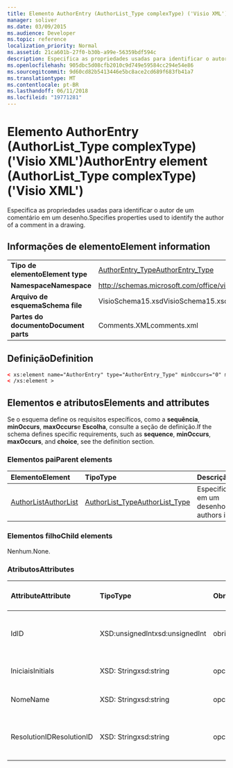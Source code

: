 ```yaml
---
title: Elemento AuthorEntry (AuthorList_Type complexType) ('Visio XML')
manager: soliver
ms.date: 03/09/2015
ms.audience: Developer
ms.topic: reference
localization_priority: Normal
ms.assetid: 21ca601b-27f0-b30b-a99e-56359bdf594c
description: Especifica as propriedades usadas para identificar o autor de um comentário em um desenho.
ms.openlocfilehash: 905dbc5d08cfb2010c9d749e59584cc294e54e86
ms.sourcegitcommit: 9d60cd82b5413446e5bc8ace2cd689f683fb41a7
ms.translationtype: MT
ms.contentlocale: pt-BR
ms.lasthandoff: 06/11/2018
ms.locfileid: "19771281"
---
```

# <a name="authorentry-element-authorlisttype-complextype-visio-xml"></a><span data-ttu-id="9eed2-103">Elemento AuthorEntry (AuthorList_Type complexType) ('Visio XML')</span><span class="sxs-lookup"><span data-stu-id="9eed2-103">AuthorEntry element (AuthorList_Type complexType) ('Visio XML')</span></span>

<span data-ttu-id="9eed2-104">Especifica as propriedades usadas para identificar o autor de um comentário em um desenho.</span><span class="sxs-lookup"><span data-stu-id="9eed2-104">Specifies properties used to identify the author of a comment in a drawing.</span></span>
  
## <a name="element-information"></a><span data-ttu-id="9eed2-105">Informações de elemento</span><span class="sxs-lookup"><span data-stu-id="9eed2-105">Element information</span></span>

|||
|:-----|:-----|
|<span data-ttu-id="9eed2-106">**Tipo de elemento**</span><span class="sxs-lookup"><span data-stu-id="9eed2-106">**Element type**</span></span> <br/> |[<span data-ttu-id="9eed2-107">AuthorEntry_Type</span><span class="sxs-lookup"><span data-stu-id="9eed2-107">AuthorEntry_Type</span></span>](authorentry_type-complextypevisio-xml.md) <br/> |
|<span data-ttu-id="9eed2-108">**Namespace**</span><span class="sxs-lookup"><span data-stu-id="9eed2-108">**Namespace**</span></span> <br/> |http://schemas.microsoft.com/office/visio/2012/main  <br/> |
|<span data-ttu-id="9eed2-109">**Arquivo de esquema**</span><span class="sxs-lookup"><span data-stu-id="9eed2-109">**Schema file**</span></span> <br/> |<span data-ttu-id="9eed2-110">VisioSchema15.xsd</span><span class="sxs-lookup"><span data-stu-id="9eed2-110">VisioSchema15.xsd</span></span>  <br/> |
|<span data-ttu-id="9eed2-111">**Partes do documento**</span><span class="sxs-lookup"><span data-stu-id="9eed2-111">**Document parts**</span></span> <br/> |<span data-ttu-id="9eed2-112">Comments.XML</span><span class="sxs-lookup"><span data-stu-id="9eed2-112">comments.xml</span></span>  <br/> |
   
## <a name="definition"></a><span data-ttu-id="9eed2-113">Definição</span><span class="sxs-lookup"><span data-stu-id="9eed2-113">Definition</span></span>

```XML
< xs:element name="AuthorEntry" type="AuthorEntry_Type" minOccurs="0" maxOccurs="unbounded" >
< /xs:element >
```

## <a name="elements-and-attributes"></a><span data-ttu-id="9eed2-114">Elementos e atributos</span><span class="sxs-lookup"><span data-stu-id="9eed2-114">Elements and attributes</span></span>

<span data-ttu-id="9eed2-115">Se o esquema define os requisitos específicos, como a **sequência**, **minOccurs**, **maxOccurs**e **Escolha**, consulte a seção de definição.</span><span class="sxs-lookup"><span data-stu-id="9eed2-115">If the schema defines specific requirements, such as **sequence**, **minOccurs**, **maxOccurs**, and **choice**, see the definition section.</span></span> 
  
### <a name="parent-elements"></a><span data-ttu-id="9eed2-116">Elementos pai</span><span class="sxs-lookup"><span data-stu-id="9eed2-116">Parent elements</span></span>

|<span data-ttu-id="9eed2-117">**Elemento**</span><span class="sxs-lookup"><span data-stu-id="9eed2-117">**Element**</span></span>|<span data-ttu-id="9eed2-118">**Tipo**</span><span class="sxs-lookup"><span data-stu-id="9eed2-118">**Type**</span></span>|<span data-ttu-id="9eed2-119">**Descrição**</span><span class="sxs-lookup"><span data-stu-id="9eed2-119">**Description**</span></span>|
|:-----|:-----|:-----|
|[<span data-ttu-id="9eed2-120">AuthorList</span><span class="sxs-lookup"><span data-stu-id="9eed2-120">AuthorList</span></span>](authorlist-element-comments_type-complextypevisio-xml.md) <br/> |[<span data-ttu-id="9eed2-121">AuthorList_Type</span><span class="sxs-lookup"><span data-stu-id="9eed2-121">AuthorList_Type</span></span>](authorlist_type-complextypevisio-xml.md) <br/> |<span data-ttu-id="9eed2-122">Especifica os autores em um desenho.</span><span class="sxs-lookup"><span data-stu-id="9eed2-122">Specifies the authors in a drawing.</span></span>  <br/> |
   
### <a name="child-elements"></a><span data-ttu-id="9eed2-123">Elementos filho</span><span class="sxs-lookup"><span data-stu-id="9eed2-123">Child elements</span></span>

<span data-ttu-id="9eed2-124">Nenhum.</span><span class="sxs-lookup"><span data-stu-id="9eed2-124">None.</span></span>
  
### <a name="attributes"></a><span data-ttu-id="9eed2-125">Atributos</span><span class="sxs-lookup"><span data-stu-id="9eed2-125">Attributes</span></span>

|<span data-ttu-id="9eed2-126">**Attribute**</span><span class="sxs-lookup"><span data-stu-id="9eed2-126">**Attribute**</span></span>|<span data-ttu-id="9eed2-127">**Tipo**</span><span class="sxs-lookup"><span data-stu-id="9eed2-127">**Type**</span></span>|<span data-ttu-id="9eed2-128">**Obrigatório**</span><span class="sxs-lookup"><span data-stu-id="9eed2-128">**Required**</span></span>|<span data-ttu-id="9eed2-129">**Descrição**</span><span class="sxs-lookup"><span data-stu-id="9eed2-129">**Description**</span></span>|<span data-ttu-id="9eed2-130">**Valores possíveis**</span><span class="sxs-lookup"><span data-stu-id="9eed2-130">**Possible values**</span></span>|
|:-----|:-----|:-----|:-----|:-----|
|<span data-ttu-id="9eed2-131">Id</span><span class="sxs-lookup"><span data-stu-id="9eed2-131">ID</span></span>  <br/> |<span data-ttu-id="9eed2-132">XSD:unsignedInt</span><span class="sxs-lookup"><span data-stu-id="9eed2-132">xsd:unsignedInt</span></span>  <br/> |<span data-ttu-id="9eed2-133">obrigatório</span><span class="sxs-lookup"><span data-stu-id="9eed2-133">required</span></span>  <br/> |<span data-ttu-id="9eed2-134">Um valor baseado em um que identifica o autor.</span><span class="sxs-lookup"><span data-stu-id="9eed2-134">A one-based value that identifies the author.</span></span>  <br/> |<span data-ttu-id="9eed2-135">Valores do tipo xsd:unsignedInt.</span><span class="sxs-lookup"><span data-stu-id="9eed2-135">Values of the xsd:unsignedInt type.</span></span>  <br/> |
|<span data-ttu-id="9eed2-136">Iniciais</span><span class="sxs-lookup"><span data-stu-id="9eed2-136">Initials</span></span>  <br/> |<span data-ttu-id="9eed2-137">XSD: String</span><span class="sxs-lookup"><span data-stu-id="9eed2-137">xsd:string</span></span>  <br/> |<span data-ttu-id="9eed2-138">opcional</span><span class="sxs-lookup"><span data-stu-id="9eed2-138">optional</span></span>  <br/> |<span data-ttu-id="9eed2-139">As iniciais do autor.</span><span class="sxs-lookup"><span data-stu-id="9eed2-139">The initials of the author.</span></span>  <br/> |<span data-ttu-id="9eed2-140">Valores do tipo xsd: String.</span><span class="sxs-lookup"><span data-stu-id="9eed2-140">Values of the xsd:string type.</span></span>  <br/> |
|<span data-ttu-id="9eed2-141">Nome</span><span class="sxs-lookup"><span data-stu-id="9eed2-141">Name</span></span>  <br/> |<span data-ttu-id="9eed2-142">XSD: String</span><span class="sxs-lookup"><span data-stu-id="9eed2-142">xsd:string</span></span>  <br/> |<span data-ttu-id="9eed2-143">opcional</span><span class="sxs-lookup"><span data-stu-id="9eed2-143">optional</span></span>  <br/> |<span data-ttu-id="9eed2-144">O nome do autor.</span><span class="sxs-lookup"><span data-stu-id="9eed2-144">The name of the author.</span></span>  <br/> |<span data-ttu-id="9eed2-145">Valores do tipo xsd: String.</span><span class="sxs-lookup"><span data-stu-id="9eed2-145">Values of the xsd:string type.</span></span>  <br/> |
|<span data-ttu-id="9eed2-146">ResolutionID</span><span class="sxs-lookup"><span data-stu-id="9eed2-146">ResolutionID</span></span>  <br/> |<span data-ttu-id="9eed2-147">XSD: String</span><span class="sxs-lookup"><span data-stu-id="9eed2-147">xsd:string</span></span>  <br/> |<span data-ttu-id="9eed2-148">opcional</span><span class="sxs-lookup"><span data-stu-id="9eed2-148">optional</span></span>  <br/> |<span data-ttu-id="9eed2-149">Um identificador exclusivo para o autor.</span><span class="sxs-lookup"><span data-stu-id="9eed2-149">A unique identifier for the author.</span></span>  <br/> |<span data-ttu-id="9eed2-150">Valores do tipo xsd: String.</span><span class="sxs-lookup"><span data-stu-id="9eed2-150">Values of the xsd:string type.</span></span>  <br/> |
   

